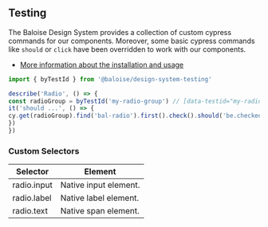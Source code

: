 ## Testing
 
The Baloise Design System provides a collection of custom cypress commands for our components. Moreover, some basic cypress commands like `should` or `click` have been overridden to work with our components.
 
- [More information about the installation and usage](?path=/docs/development-testing--page)
 
<!-- START: human documentation -->
 
```typescript
import { byTestId } from '@baloise/design-system-testing'

describe('Radio', () => {
const radioGroup = byTestId('my-radio-group') // [data-testid="my-radio-group"]
it('should ...', () => {
cy.get(radioGroup).find('bal-radio').first().check().should('be.checked')
})
})
```
 
<!-- END: human documentation -->
 
 
### Custom Selectors

| Selector    | Element               |
| ----------- | --------------------- |
| radio.input | Native input element. |
| radio.label | Native label element. |
| radio.text  | Native span element.  |

